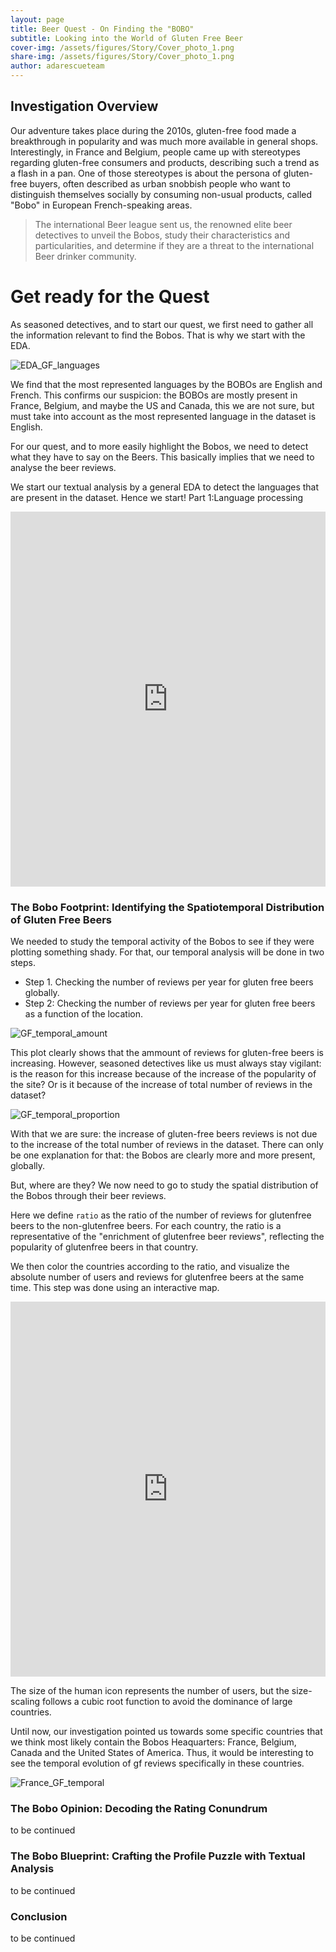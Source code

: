 ```yaml
---
layout: page
title: Beer Quest - On Finding the "BOBO"
subtitle: Looking into the World of Gluten Free Beer
cover-img: /assets/figures/Story/Cover_photo_1.png
share-img: /assets/figures/Story/Cover_photo_1.png
author: adarescueteam
---
```


## Investigation Overview

Our adventure takes place during the 2010s, gluten-free food made a breakthrough in popularity and was much more available in general shops. Interestingly, in France and Belgium, people came up with stereotypes regarding gluten-free consumers and products, describing such a trend as a flash in a pan. One of those stereotypes is about the persona of gluten-free buyers, often described as urban snobbish people who want to distinguish themselves socially by consuming non-usual products, called "Bobo" in European French-speaking areas.

> The international Beer league sent us, the renowned elite beer detectives to unveil the Bobos, study their characteristics and particularities, and determine if they are a threat to the international Beer drinker community.

# Get ready for the Quest

As seasoned detectives, and to start our quest, we first need to gather all the information relevant to find the Bobos. That is why we start with the EDA.

![EDA_GF_languages](./assets/figures/EDA/EDA_lang_dstrbtO.png)

We find that the most represented languages by the BOBOs are English and French. This confirms our suspicion: the BOBOs are mostly present in France, Belgium, and maybe the US and Canada, this we are not sure, but must take into account as the most represented language in the dataset is English.

For our quest, and to more easily highlight the Bobos, we need to detect what they have to say on the Beers. This basically implies that we need to analyse the beer reviews.

We start our textual analysis by a general EDA to detect the languages that are present in the dataset. Hence we start! Part 1:Language processing</span>

<iframe src="https://jay4biopz.github.io/adarescueteam-beerquest/assets/html/beer_styles.html" height="600px" width="100%" style="border:none;"></iframe>

### The Bobo Footprint: Identifying the Spatiotemporal Distribution of Gluten Free Beers

We needed to study the temporal activity of the Bobos to see if they were plotting something shady. For that, our temporal analysis will be done in two steps.

- Step 1. Checking the number of reviews per year for gluten free beers globally.</span>
- Step 2: Checking the number of reviews per year for gluten free beers as a function of the location.

![GF_temporal_amount](./assets/figures/Spatiotemporal_analysis/GF_temporal.png)

This plot clearly shows that the ammount of reviews for gluten-free beers is increasing. However, seasoned detectives like us must always stay vigilant: is the reason for this increase because of the increase of the popularity of the site? Or is it because of the increase of total number of reviews in the dataset?

![GF_temporal_proportion](./assets/figures/Spatiotemporal_analysis/GF_proportions_temporal.png)

With that we are sure: the increase of gluten-free beers reviews is not due to the increase of the total number of reviews in the dataset. There can only be one explanation for that: the Bobos are clearly more and more present, globally.

But, where are they? We now need to go to study the spatial distribution of the Bobos through their beer reviews.

Here we define `ratio` as the ratio of the number of reviews for glutenfree beers to the non-glutenfree beers. For each country, the ratio is a representative of the "enrichment of glutenfree beer reviews", reflecting the popularity of glutenfree beers in that country.

We then color the countries according to the ratio, and visualize the absolute number of users and reviews for glutenfree beers at the same time. This step was done using an interactive map.

<iframe src="https://jay4biopz.github.io/adarescueteam-beerquest/assets/html/gf_reviews_map.html" height="600px" width="100%" style="border:none;"></iframe>

The size of the human icon represents the number of users, but the size-scaling follows a cubic root function to avoid the dominance of large countries.

Until now, our investigation pointed us towards some specific countries that we think most likely contain the Bobos Heaquarters: France, Belgium, Canada and the United States of America. Thus, it would be interesting to see the temporal evolution of gf reviews specifically in these countries.

![France_GF_temporal](./assets/figures/Spatiotemporal_analysis/bobo_countries_temporal_plots/FRANCE.png)


### The Bobo Opinion: Decoding the Rating Conundrum

to be continued

### The Bobo Blueprint: Crafting the Profile Puzzle with Textual Analysis

to be continued

### Conclusion

to be continued

